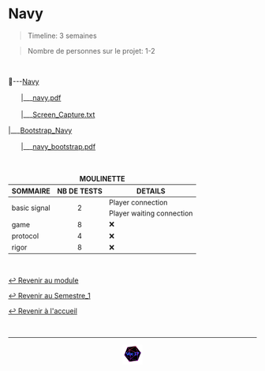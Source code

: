 # Navy

> Timeline: 3 semaines

> Nombre de personnes sur le projet: 1-2

<br>

📂---[Navy](https://github.com/Studio-17/Epitech-Subjects/tree/main/Semestre_1/B-PSU-101/Navy/Navy)

ㅤㅤ|\_\_\_[navy.pdf](https://github.com/Studio-17/Epitech-Subjects/blob/main/Semestre_1/B-PSU-101/Navy/Navy/navy.pdf)

ㅤㅤ|\_\_\_[Screen_Capture.txt](https://github.com/Studio-17/Epitech-Subjects/blob/main/Semestre_1/B-PSU-101/Navy/Navy/Screen_Capture.txt)

|\_\_\_[Bootstrap_Navy](https://github.com/Studio-17/Epitech-Subjects/tree/main/Semestre_1/B-PSU-101/Navy/Bootstrap_Navy)

ㅤㅤ|\_\_\_[navy_bootstrap.pdf](https://github.com/Studio-17/Epitech-Subjects/blob/main/Semestre_1/B-PSU-101/Navy/Bootstrap_Navy/navy_bootstrap.pdf)

<br>

<table align="center">
    <thead>
    <tr>
            <td colspan="3" align="center"><strong>MOULINETTE</strong></td>
    </tr>
        <tr>
            <th>SOMMAIRE</th>
            <th>NB DE TESTS</th>
            <th>DETAILS</th>
        </tr>
    </thead>
    <tbody>
        <tr>
            <td rowspan="2">basic signal</td>
            <td rowspan="2" style="text-align: center;">2</td>
            <td>Player connection</td>
        </tr>
        <tr>
            <td>Player waiting connection</td>
        </tr>
        <tr>
            <td rowspan="1">game</td>
            <td rowspan="1" style="text-align: center;">8</td>
            <td>❌</td>
        </tr>
        <tr>
            <td rowspan="1">protocol</td>
            <td rowspan="1" style="text-align: center;">4</td>
            <td>❌</td>
        </tr>
        <tr>
            <td rowspan="1">rigor</td>
            <td rowspan="1" style="text-align: center;">8</td>
            <td>❌</td>
        </tr>
    </tbody>
</table>

<br>

[↩️ Revenir au module](https://github.com/Studio-17/Epitech-Subjects/tree/main/Semestre_1/B-PSU-101)

[↩️ Revenir au Semestre_1](https://github.com/Studio-17/Epitech-Subjects/tree/main/Semestre_1)

[↩️ Revenir à l'accueil](https://github.com/Studio-17/Epitech-Subjects)

<br>

---

<div align="center">

<a href="https://github.com/Studio-17" target="_blank"><img src="../../../voc17.gif" width="40"></a>
